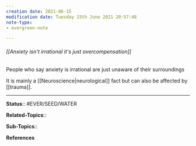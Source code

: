 ```yaml
---
creation date: 2021-06-15
modification date: Tuesday 15th June 2021 20:57:48
note-type: 
- evergreen-note

---
```


###### [[Anxiety isn't irrational it's just overcompensation]]
People who say anxiety is irrational are just unaware of their surroundings

It is mainly a [[Neuroscience|neurological]] fact but can also be affected by [[trauma]].

---

**Status**:: #EVER/SEED/WATER  

**Related-Topics**:: 
	
**Sub-Topics**::
	
**References**